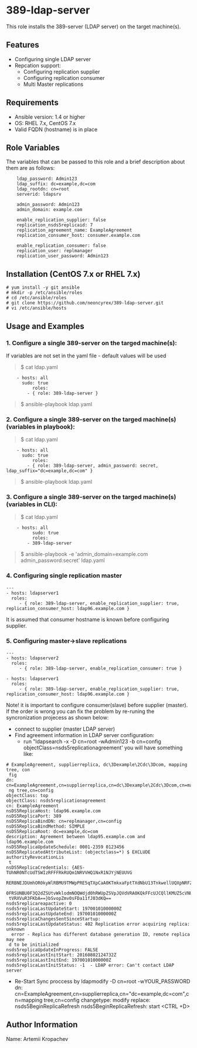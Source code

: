 # 389-ldap-server
This role installs the 389-server (LDAP server)  on the target machine(s).

## Features
- Configuring single LDAP server
- Repcation support:
  - Configuring replication supplier
  - Configuring replication consumer
  - Multi Master replications

## Requirements
- Ansible version: 1.4 or higher
- OS: RHEL 7.x, CentOS 7.x
- Valid FQDN (hostname) is in place

## Role Variables
The variables that can be passed to this role and a brief description about them are as follows:
```
    ldap_password: Admin123
    ldap_suffix: dc=example,dc=com
    ldap_rootdn: cn=root
    serverid: ldapsrv

    admin_password: Admin123
    admin_domain: example.com

    enable_replication_supplier: false
    replication_nsds5replicaid: 7
    replication_agreement_name: ExampleAgreement
    replication_consumer_host: consumer.example.com

    enable_replication_consumer: false
    replication_user: replmanager
    replication_user_password: Admin123
```

## Installation (CentOS 7.x or RHEL 7.x)
```
# yum install -y git ansible
# mkdir -p /etc/ansible/roles
# cd /etc/ansible/roles
# git clone https://github.com/neoncyrex/389-ldap-server.git
# vi /etc/ansible/hosts
```
## Usage and Examples

### 1. Configure a single 389-server on the targed machine(s):
If variables are not set in the yaml file - default values will be used
> $ cat ldap.yaml
```
	- hosts: all
	  sudo: true
          roles:
		- { role: 389-ldap-server }
```
> $ ansible-playbook ldap.yaml

### 2. Configure a single 389-server on the targed machine(s) (variables in playbook):

> $ cat ldap.yaml
```
	- hosts: all
	  sudo: true
          roles:
		- { role: 389-ldap-server, admin_password: secret, ldap_suffix="dc=example,dc=com" }
```
> $ ansible-playbook ldap.yaml


### 3. Configure a single 389-server on the targed machine(s) (variables in CLI):

> $ cat ldap.yaml
```
	- hosts: all
          sudo: true
          roles:
		- 389-ldap-server
```
> $ ansible-playbook -e 'admin_domain=example.com admin_password:secret' ldap.yaml

### 4. Configuring single replication master
```
---
- hosts: ldapserver1
  roles:
     - { role: 389-ldap-server, enable_replication_supplier: true, replication_consumer_host: ldap96.example.com }
```
It is assumed that consumer hostname is known before configuring supplier.

### 5. Configuring master->slave replications
```
---
- hosts: ldapserver2
  roles:
     - { role: 389-ldap-server, enable_replication_consumer: true }

- hosts: ldapserver1
  roles:
     - { role: 389-ldap-server, enable_replication_supplier: true, replication_consumer_host: ldap96.example.com }
```
Note! it is important to configure consumer(slave) before supplier (master).
If the order is wrong you can fix the problem by re-runing the syncronization projecess as shown below:
- connect to supplier (master LDAP server)
- Find agreement information in LDAP server configuration:
  - run "ldapsearch -x -D cn=root -wAdmin123 -b cn=config objectClass=nsds5replicationagreement'
you will have something like:
```
# ExampleAgreement, supplierreplica, dc\3Dexample\2Cdc\3Dcom, mapping tree, con
 fig
dn: cn=ExampleAgreement,cn=supplierreplica,cn=dc\3Dexample\2Cdc\3Dcom,cn=mappi
 ng tree,cn=config
objectClass: top
objectClass: nsds5replicationagreement
cn: ExampleAgreement
nsDS5ReplicaHost: ldap96.example.com
nsDS5ReplicaPort: 389
nsDS5ReplicaBindDN: cn=replmanager,cn=config
nsDS5ReplicaBindMethod: SIMPLE
nsDS5ReplicaRoot: dc=example,dc=com
description: Agreement between ldap95.example.com and ldap96.example.com
nsDS5ReplicaUpdateSchedule: 0001-2359 0123456
nsDS5ReplicatedAttributeList: (objectclass=*) $ EXCLUDE authorityRevocationLis
 t
nsDS5ReplicaCredentials: {AES-TUhNR0NTcUdTSWIzRFFFRkRUQm1NRVVHQ1NxR1NJYjNEUUVG
 RERBNEJDUmhOR0kyWlRBMU9TMWpPRE5qTXpCaA0KTmkxaFptTXdNbU13TnkwellUQXpNRFZpTVFBQ
 0FRSUNBU0F3Q2dZSUtvWklodmNOQWdjd0hRWUpZSVpJQVdVRA0KQkFFcUJCQllKMUZ5cVNUK25YSU
 tVRXVuR3FKbA==}bSvopZmv0sFDa11fJ03dKQ==
nsds5replicareapactive: 0
nsds5replicaLastUpdateStart: 19700101000000Z
nsds5replicaLastUpdateEnd: 19700101000000Z
nsds5replicaChangesSentSinceStartup:
nsds5replicaLastUpdateStatus: 402 Replication error acquiring replica: unknown
  error - Replica has different database generation ID, remote replica may nee
 d to be initialized
nsds5replicaUpdateInProgress: FALSE
nsds5replicaLastInitStart: 20160802124732Z
nsds5replicaLastInitEnd: 19700101000000Z
nsds5replicaLastInitStatus: -1  - LDAP error: Can't contact LDAP server
```
- Re-Start Sync proccess by
ldapmodify -D cn=root -wYOUR_PASSWORD
dn: cn=ExampleAgreement,cn=supplierreplica,cn="dc=example,dc=com",cn=mapping tree,cn=config
changetype: modify
replace: nsds5BeginReplicaRefresh
nsds5BeginReplicaRefresh: start
<CTRL +D>


## Author Information
Name: Artemii Kropachev
